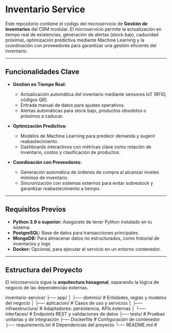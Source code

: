 # Inventario Service

Este repositorio contiene el código del microservicio de **Gestión de Inventarios** del CRM modular. El microservicio permite la actualización en tiempo real de existencias, generación de alertas (stock bajo, caducidad próxima), optimización predictiva mediante Machine Learning y la coordinación con proveedores para garantizar una gestión eficiente del inventario.

---

## Funcionalidades Clave

- **Gestión en Tiempo Real:**
  - Actualización automática del inventario mediante sensores IoT (RFID, códigos QR).
  - Entrada manual de datos para ajustes operativos.
  - Alertas automáticas para stock bajo, productos obsoletos o próximos a caducar.

- **Optimización Predictiva:**
  - Modelos de Machine Learning para predecir demanda y sugerir reabastecimiento.
  - Dashboards interactivos con métricas clave como rotación de inventario, costos y clasificación de productos.

- **Coordinación con Proveedores:**
  - Generación automática de órdenes de compra al alcanzar niveles mínimos de inventario.
  - Sincronización con sistemas externos para evitar sobrestock y garantizar reabastecimiento a tiempo.

---

## Requisitos Previos

- **Python 3.9 o superior:** Asegúrate de tener Python instalado en tu sistema.
- **PostgreSQL:** Base de datos para transacciones principales.
- **MongoDB:** Para almacenar datos no estructurados, como historial de inventarios y logs.
- **Docker:** Opcional, para ejecutar el servicio en un entorno contenedor.

---

## Estructura del Proyecto

El microservicio sigue la **arquitectura hexagonal**, separando la lógica de negocio de las dependencias externas.

inventario-service/
├── app/
│ ├── dominio/ # Entidades, reglas y modelos del negocio 
│ ├── aplicacion/ # Casos de uso y servicios 
│ ├── infraestructura/ # Adaptadores: persistencia, APIs externas 
│ └── interfaces/ # Endpoints REST y validaciones de datos 
├── tests/ # Pruebas unitarias y de integración 
├── Dockerfile # Configuración de contenedor 
├── requirements.txt # Dependencias del proyecto 
└── README.md #